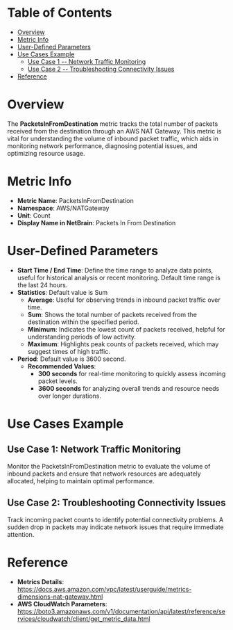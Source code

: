 # Table of Contents
- [Overview](#overview)
- [Metric Info](#metric-info)
- [User-Defined Parameters](#user-defined-parameters)
- [Use Cases Example](#example)
    - [Use Case 1 -- Network Traffic Monitoring](#example-1) 
    - [Use Case 2 -- Troubleshooting Connectivity Issues](#example-2)
- [Reference](#reference)

# Overview <a name="overview"></a>
The <b>PacketsInFromDestination</b> metric tracks the total number of packets received from the destination through an AWS NAT Gateway. This metric is vital for understanding the volume of inbound packet traffic, which aids in monitoring network performance, diagnosing potential issues, and optimizing resource usage.



# Metric Info <a name="metric-info"></a>
* <b>Metric Name</b>: PacketsInFromDestination
* <b>Namespace</b>: AWS/NATGateway
* <b>Unit</b>: Count
* <b>Display Name in NetBrain</b>: Packets In From Destination

# User-Defined Parameters <a name="user-defined-parameters"></a>
* <b>Start Time / End Time</b>: Define the time range to analyze data points, useful for historical analysis or recent monitoring. Default time range is the last 24 hours.
* <b>Statistics</b>: Default value is Sum
  * <b>Average</b>: Useful for observing trends in inbound packet traffic over time.
  * <b>Sum</b>: Shows the total number of packets received from the destination within the specified period.
  * <b>Minimum</b>: Indicates the lowest count of packets received, helpful for understanding periods of low activity.
  * <b>Maximum</b>: Highlights peak counts of packets received, which may suggest times of high traffic.
* <b>Period</b>: Default value is 3600 second.
  * <b>Recommended Values</b>:
    * <b>300 seconds</b> for real-time monitoring to quickly assess incoming packet levels.
    * <b>3600 seconds</b> for analyzing overall trends and resource needs over longer durations.

# Use Cases Example <a name="example"></a>
## Use Case 1: Network Traffic Monitoring <a name="example-1"></a>
Monitor the PacketsInFromDestination metric to evaluate the volume of inbound packets and ensure that network resources are adequately allocated, helping to maintain optimal performance.

## Use Case 2: Troubleshooting Connectivity Issues <a name="example-2"></a>
Track incoming packet counts to identify potential connectivity problems. A sudden drop in packets may indicate network issues that require immediate attention.


# Reference <a name="reference"></a>
* <b>Metrics Details</b>: https://docs.aws.amazon.com/vpc/latest/userguide/metrics-dimensions-nat-gateway.html
* <b>AWS CloudWatch Parameters</b>: https://boto3.amazonaws.com/v1/documentation/api/latest/reference/services/cloudwatch/client/get_metric_data.html
